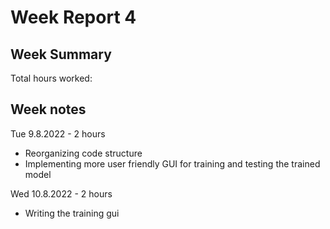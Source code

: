 # Week Report 4

## Week Summary

Total hours worked: 


## Week notes

Tue 9.8.2022 - 2 hours
 - Reorganizing code structure
 - Implementing more user friendly GUI for training and testing the trained model

Wed 10.8.2022 - 2 hours
 - Writing the training gui






